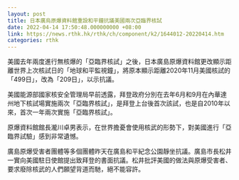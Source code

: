 ```yaml
---
layout: post
title: 日本廣烏原爆資料館重設和平鐘抗議美國兩次亞臨界核試
date: 2022-04-14 17:50:48.000000000 +08:00
link: https://news.rthk.hk/rthk/ch/component/k2/1644012-20220414.htm
categories: rthk
---
```


美國去年兩度進行無核爆的「亞臨界核試」之後，日本廣島原爆資料館更改顯示距離世界上次核試日的「地球和平監視鐘」，將原本顯示距離2020年11月美國核試的「499日」，改為「209日」，以示抗議。

美國能源部國家核安全管理局早前透露，拜登政府分別在去年6月和9月在內華達州地下核試場實施兩次「亞臨界核試」，是拜登上台後首次該試，也是自2010年以來，首次一年兩次實施「亞臨界核試」。

原爆資料館館長瀧川卓男表示，在世界擔憂會使用核武的形勢下，對美國進行「亞臨界試驗」感到非常遺憾。

廣島原爆受害者團體等多個團體昨天在廣島和平紀念公園靜坐抗議。廣島市長松井一實向美國駐日使館提出致拜登的書面抗議。松井批評美國的做法與原爆受害者、要求廢除核武的人們願望背道而馳，絕不能容許。
